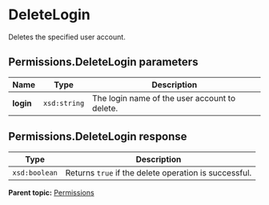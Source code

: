 # DeleteLogin

Deletes the specified user account.

## Permissions.DeleteLogin parameters

|Name|Type|Description|
|----|----|-----------|
|**login** |`xsd:string` |The login name of the user account to delete.|

## Permissions.DeleteLogin response

|Type|Description|
|----|-----------|
|`xsd:boolean` |Returns `true` if the delete operation is successful.|

**Parent topic:** [Permissions](../../methods/permissions/r_methods_permissions.md)

